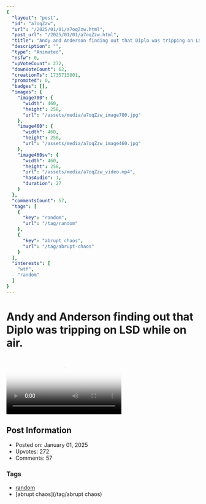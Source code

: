 ```yaml
---
{
  "layout": "post",
  "id": "a7oqZzw",
  "url": "/2025/01/01/a7oqZzw.html",
  "post_url": "/2025/01/01/a7oqZzw.html",
  "title": "Andy and Anderson finding out that Diplo was tripping on LSD while on air.",
  "description": "",
  "type": "Animated",
  "nsfw": 0,
  "upVoteCount": 272,
  "downVoteCount": 62,
  "creationTs": 1735715001,
  "promoted": 0,
  "badges": [],
  "images": {
    "image700": {
      "width": 460,
      "height": 258,
      "url": "/assets/media/a7oqZzw_image700.jpg"
    },
    "image460": {
      "width": 460,
      "height": 258,
      "url": "/assets/media/a7oqZzw_image460.jpg"
    },
    "image460sv": {
      "width": 460,
      "height": 258,
      "url": "/assets/media/a7oqZzw_video.mp4",
      "hasAudio": 1,
      "duration": 27
    }
  },
  "commentsCount": 57,
  "tags": [
    {
      "key": "random",
      "url": "/tag/random"
    },
    {
      "key": "abrupt chaos",
      "url": "/tag/abrupt-chaos"
    }
  ],
  "interests": [
    "wtf",
    "random"
  ]
}
---
```


# Andy and Anderson finding out that Diplo was tripping on LSD while on air.

<video controls playsinline loop poster="/assets/media/a7oqZzw_image460.jpg">
  <source src="/assets/media/a7oqZzw_video.mp4" type="video/mp4">
  Your browser does not support the video tag.
</video>

## Post Information

- Posted on: January 01, 2025
- Upvotes: 272
- Comments: 57

### Tags

- [random](/tag/random)
- [abrupt chaos](/tag/abrupt chaos)
